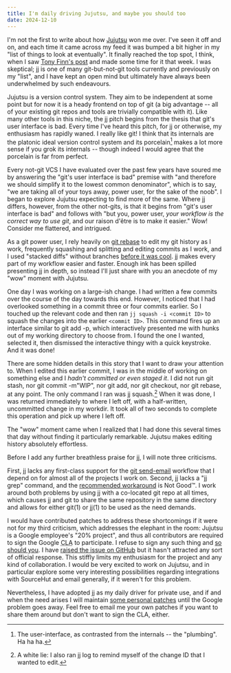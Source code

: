 ```yaml
---
title: I'm daily driving Jujutsu, and maybe you should too
date: 2024-12-10
---
```


I'm not the first to write about how [Jujutsu][0] won me over. I've seen it off
and on, and each time it came across my feed it was bumped a bit higher in my
"list of things to look at eventually". It finally reached the top spot, I
think, when I saw [Tony Finn's post][1] and made some time for it that week. I
was skeptical; jj is one of many git-but-not-git tools currently and previously
on my "list", and I have kept an open mind but ultimately have always been
underwhelmed by such endeavours.

[0]: https://martinvonz.github.io/jj/latest/
[1]: https://tonyfinn.com/blog/jj/

Jujutsu is a version control system. They aim to be independent at some point
but for now it is a heady frontend on top of git (a big advantage -- all of your
existing git repos and tools are trivially compatible with it). Like many other
tools in this niche, the jj pitch begins from the thesis that git's user
interface is bad. Every time I've heard this pitch, for jj or otherwise, my
enthusiasm has rapidly waned. I really like git! I think that its internals are
the platonic ideal version control system and its porcelain[^porcelain] makes a
lot more sense if you grok its internals -- though indeed I would agree that the
porcelain is far from perfect.

[^porcelain]: The user-interface, as contrasted from the internals -- the "plumbing". Ha ha ha.

Every not-git VCS I have evaluated over the past few years have soured me by
answering the "git's user interface is bad" premise with "and therefore we
should simplify it to the lowest common denominator", which is to say, "we are
taking all of your toys away, power user, for the sake of the noob". I began to
explore Jujutsu expecting to find more of the same. Where
<abbr title="Jujutsu">jj</abbr> differs, however, from the other not-gits, is
that it begins from "git's user interface is bad" and follows with "but you,
power user, *your workflow is the correct way to use git*, and our raison d'être
is to make it easier." Wow! Consider me flattered, and intrigued.

As a git power user, I rely heavily on [git rebase] to edit my git history as I
work, frequently squashing and splitting and editing commits as I work, and I
used "stacked diffs" without branches [before it was cool][previously]. jj makes
every part of my workflow easier and faster. Enough ink has been spilled
presenting jj in depth, so instead I'll just share with you an anecdote of
my "wow" moment with Jujutsu.

[git rebase]: https://git-rebase.io
[previously]: https://drewdevault.com/2020/04/06/My-weird-branchless-git-workflow.html

One day I was working on a large-ish change. I had written a few commits over
the course of the day towards this end. However, I noticed that I had overlooked
something in a commit three or four commits earlier. So I touched up the
relevant code and then ran `jj squash -i <commit ID>` to squash the changes into
the earlier `<commit ID>`. This command fires up an interface similar to git add
-p, which interactively presented me with hunks out of my working directory to
choose from. I found the one I wanted, selected it, then dismissed the
interactive thingy with a quick keystroke. And it was done!

There are some hidden details in this story that I want to draw your attention
to. When I edited this earlier commit, I was in the middle of working on
something else and I *hadn't committed or even staged it*. I did not run git
stash, nor git commit -m"WIP", nor git add, nor git checkout, nor git rebase, at
any point. The only command I ran was jj squash.[^log] When it was done, I was
returned immediately to where I left off, with a half-written, uncommitted
change in my workdir. It took all of two seconds to complete this operation and
pick up where I left off.

[^log]: A white lie: I also ran jj log to remind myself of the change ID that I wanted to edit.

The "wow" moment came when I realized that I had done this several times that
day without finding it particularly remarkable. Jujutsu makes editing history
absolutely effortless.

Before I add any further breathless praise for jj, I will note three criticisms.

First, jj lacks any first-class support for the [git send-email][gse] workflow
that I depend on for almost all of the projects I work on. Second, jj lacks a
"jj grep" command, and the [recommended workaround][workaround] is Not Good™. I
work around both problems by using jj with a co-located git repo at all times,
which causes jj and git to share the same repository in the same directory and
allows for either git(1) or jj(1) to be used as the need demands.

[gse]: https://git-send-email.io
[workaround]: https://martinvonz.github.io/jj/latest/git-comparison/#command-equivalence-table

I would have contributed patches to address these shortcomings if it were not
for my third criticism, which addresses the elephant in the room: Jujutsu is a
Google employee's "20% project", and thus all contributors are required to sign
the Google <abbr title="contributor license agreement">CLA</abbr> to
participate. I refuse to sign any such thing and [so should you][cla]. I have
[raised the issue on GitHub][cla discussion] but it hasn't attracted any sort of
official response. This stiffly limits my enthusiasm for the project and any
kind of collaboration. I would be very excited to work on Jujutsu, and in
particular explore some very interesting possibilities regarding integrations
with SourceHut and email generally, if it weren't for this problem.

[cla]: https://drewdevault.com/2023/07/04/Dont-sign-a-CLA-2.html
[cla discussion]: https://github.com/martinvonz/jj/discussions/4849

Nevertheless, I have adopted jj as my daily driver for private use, and if and
when the need arises I will maintain [some personal patches][my tree] until the
Google problem goes away. Feel free to email me your own patches if you want to
share them around but don't want to sign the CLA, either.

[my tree]: https://git.sr.ht/~sircmpwn/jj
